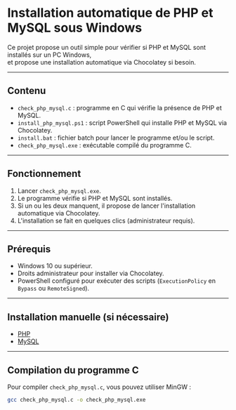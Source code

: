 # Installation automatique de PHP et MySQL sous Windows

Ce projet propose un outil simple pour vérifier si PHP et MySQL sont installés sur un PC Windows,  
et propose une installation automatique via Chocolatey si besoin.

---

## Contenu

- `check_php_mysql.c` : programme en C qui vérifie la présence de PHP et MySQL.  
- `install_php_mysql.ps1` : script PowerShell qui installe PHP et MySQL via Chocolatey.  
- `install.bat` : fichier batch pour lancer le programme et/ou le script.  
- `check_php_mysql.exe` : exécutable compilé du programme C.

---

## Fonctionnement

1. Lancer `check_php_mysql.exe`.  
2. Le programme vérifie si PHP et MySQL sont installés.  
3. Si un ou les deux manquent, il propose de lancer l'installation automatique via Chocolatey.  
4. L'installation se fait en quelques clics (administrateur requis).

---

## Prérequis

- Windows 10 ou supérieur.  
- Droits administrateur pour installer via Chocolatey.  
- PowerShell configuré pour exécuter des scripts (`ExecutionPolicy` en `Bypass` ou `RemoteSigned`).

---

## Installation manuelle (si nécessaire)

- [PHP](https://windows.php.net/download)  
- [MySQL](https://dev.mysql.com/downloads/mysql/)

---

## Compilation du programme C

Pour compiler `check_php_mysql.c`, vous pouvez utiliser MinGW :

```bash
gcc check_php_mysql.c -o check_php_mysql.exe
